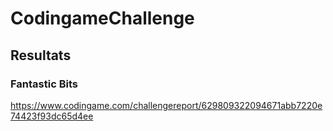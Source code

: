# CodingameChallenge

## Resultats

### Fantastic Bits
https://www.codingame.com/challengereport/629809322094671abb7220e74423f93dc65d4ee
